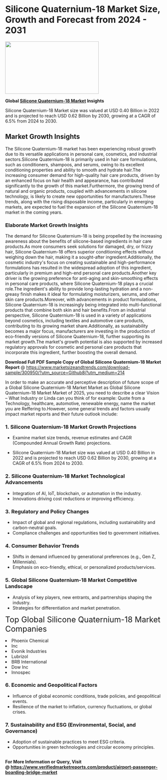 <H1>Silicone Quaternium-18 Market Size, Growth and Forecast from 2024 - 2031</H1><img class="aligncenter size-medium wp-image-584254" src="https://thirdeyenews.in/wp-content/uploads/2024/09/Global-Market-Research-300x168.jpeg" alt="" width="300" height="168" /><p><strong>Global&nbsp;<a href="https://www.marketsizeandtrends.com/download-sample/300950/?utm_source=Github8j?utm_medium=214">Silicone Quaternium-18 Market</a> Insights</strong></p><p>Silicone Quaternium-18 Market size was valued at USD 0.40 Billion in 2022 and is projected to reach USD 0.62 Billion by 2030, growing at a CAGR of 6.5% from 2024 to 2030.</p><p><h2>Market Growth Insights</h2> The Silicone Quaternium-18 market has been experiencing robust growth due to its versatile applications in personal care, cosmetics, and industrial sectors.Silicone Quaternium-18 is primarily used in hair care formulations, such as conditioners, shampoos, and serums, owing to its excellent conditioning properties and ability to smooth and hydrate hair.The increasing consumer demand for high-quality hair care products, driven by an enhanced focus on hair health and appearance, has contributed significantly to the growth of this market.Furthermore, the growing trend of natural and organic products, coupled with advancements in silicone technology, is likely to create new opportunities for manufacturers.These trends, along with the rising disposable income, particularly in emerging markets, are expected to fuel the expansion of the Silicone Quaternium-18 market in the coming years.<h3>Elaborate Market Growth Insights</h3> The demand for Silicone Quaternium-18 is being propelled by the increasing awareness about the benefits of silicone-based ingredients in hair care products.As more consumers seek solutions for damaged, dry, or frizzy hair, Silicone Quaternium-18 offers superior conditioning effects without weighing down the hair, making it a sought-after ingredient.Additionally, the cosmetic industry's focus on creating sustainable and high-performance formulations has resulted in the widespread adoption of this ingredient, particularly in premium and high-end personal care products.Another key driver is the growing preference for anti-aging and skin-smoothing effects in personal care products, where Silicone Quaternium-18 plays a crucial role.The ingredient's ability to provide long-lasting hydration and a non-greasy finish makes it ideal for formulating moisturizers, serums, and other skin care products.Moreover, with advancements in product formulations, Silicone Quaternium-18 is increasingly being integrated into multi-functional products that combine both skin and hair benefits.From an industrial perspective, Silicone Quaternium-18 is used in a variety of applications beyond cosmetics, including textiles and automotive care products, contributing to its growing market share.Additionally, as sustainability becomes a major focus, manufacturers are investing in the production of eco-friendly versions of Silicone Quaternium-18, further supporting its market growth.The market's growth potential is also supported by increased regulatory approvals for cosmetic and personal care products that incorporate this ingredient, further boosting the overall demand.<p><span class=""><strong>Download Full PDF Sample Copy of Global Silicone Quaternium-18 Market Report</strong> @ <a href="https://www.marketsizeandtrends.com/download-sample/300950/?utm_source=Github8j?utm_medium=214" target="_blank">https://www.marketsizeandtrends.com/download-sample/300950/?utm_source=Github8j?utm_medium=214</a></span></p><p>In order to make an accurate and perceptive description of future scope of a Global&nbsp;Silicone Quaternium-18 Market Market as Global&nbsp;Silicone Quaternium-18 Market Market of 2025, you need to describe a clear Vision &ndash; What Industry or Linda can you think of for example: Quote from a Technology, healthcare, automotive, renewable energy, name the market you are Reffering to.However, some general trends and factors usually impact market reports and their future outlook include:</p><h3>1.&nbsp;<strong>Silicone Quaternium-18 Market Growth Projections</strong></h3><ul><li>Examine market size trends, revenue estimates and CAGR (Compounded Annual Growth Rate) projections.</li><li><p>Silicone Quaternium-18 Market size was valued at USD 0.40 Billion in 2022 and is projected to reach USD 0.62 Billion by 2030, growing at a CAGR of 6.5% from 2024 to 2030.</p></li></ul><h3>2.&nbsp;<strong>Silicone Quaternium-18 Market Technological Advancements</strong></h3><ul><li>Integration of AI, IoT, blockchain, or automation in the industry.</li><li>Innovations driving cost reductions or improving efficiency.</li></ul><h3>3.&nbsp;<strong>Regulatory and Policy Changes</strong></h3><ul><li>Impact of global and regional regulations, including sustainability and carbon-neutral goals.</li><li>Compliance challenges and opportunities tied to government initiatives.</li></ul><h3>4.&nbsp;<strong>Consumer Behavior Trends</strong></h3><ul><li>Shifts in demand influenced by generational preferences (e.g., Gen Z, Millennials).</li><li>Emphasis on eco-friendly, ethical, or personalized products/services.</li></ul><h3>5.&nbsp;<strong>Global Silicone Quaternium-18 Market Competitive Landscape</strong></h3><ul><li>Analysis of key players, new entrants, and partnerships shaping the industry.</li><li>Strategies for differentiation and market penetration.</li></ul><p data-pm-slice="1 1 []"><span style="color: inherit; font-family: inherit; font-size: 25px;">Top Global Silicone Quaternium-18 Market Companies</span></p><div class="" data-test-id=""><p><li>Phoenix Chemical</li><li> Inc</li><li> Evonik Industries</li><li> Lubrizol</li><li> BRB International</li><li> Dow Inc</li><li> Innospec</li></p></div><h3>6.&nbsp;<strong>Economic and Geopolitical Factors</strong></h3><ul><li>Influence of global economic conditions, trade policies, and geopolitical events.</li><li>Resilience of the market to inflation, currency fluctuations, or global crises.</li></ul><h3>7.&nbsp;<strong>Sustainability and ESG (Environmental, Social, and Governance)</strong></h3><ul><li>Adoption of sustainable practices to meet ESG criteria.</li><li>Opportunities in green technologies and circular economy principles.</li></ul><h2><strong style="font-size: 14px;">For More Information or Query, Visit @&nbsp;</strong><a style="background-color: #ffffff; font-size: 14px;" href="https://www.marketsizeandtrends.com/report/silicone-quaternium-18-market/" target="_blank">https://www.verifiedmarketreports.com/product/airport-passenger-boarding-bridge-market</a></h2>